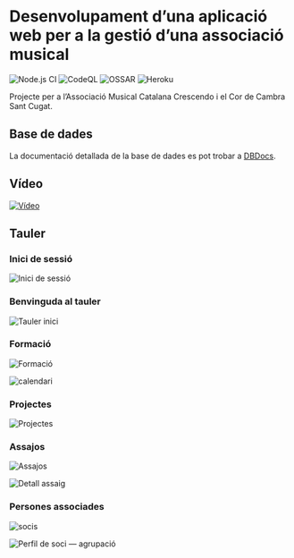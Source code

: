 # Desenvolupament d’una aplicació web per a la gestió d’una associació musical

![Node.js CI](https://github.com/albertms10/ccsc/workflows/Node.js%20CI/badge.svg)
![CodeQL](https://github.com/albertms10/ccsc/workflows/CodeQL/badge.svg)
![OSSAR](https://github.com/albertms10/ccsc/workflows/OSSAR/badge.svg)
![Heroku](https://heroku-badge.herokuapp.com/?app=cordecambrasantcugat&svg=1)

Projecte per a l’Associació Musical Catalana Crescendo i el Cor de Cambra Sant Cugat.

## Base de dades

La documentació detallada de la base de dades es pot trobar a [DBDocs](https://dbdocs.io/albertms10/AMCC).

## Vídeo

[![Vídeo](docs/img/thumbnail.jpg)](https://vimeo.com/437869154)

## Tauler

### Inici de sessió

![Inici de sessió](docs/img/inici_sessio.jpg)

### Benvinguda al tauler

![Tauler inici](docs/img/tauler_inici.jpg)

### Formació

![Formació](docs/img/formacio.jpg)

![calendari](docs/img/calendari.jpg)

### Projectes

![Projectes](docs/img/projectes.jpg)

### Assajos

![Assajos](docs/img/assajos.jpg)

![Detall assaig](docs/img/detall_assaig.jpg)

### Persones associades

![socis](docs/img/socis.jpg)

![Perfil de soci — agrupació](docs/img/perfil_soci_agrupacio.jpg)
